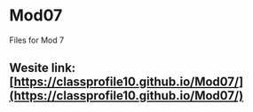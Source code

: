 # Mod07
Files for Mod 7  

## Wesite link: [https://classprofile10.github.io/Mod07/](https://classprofile10.github.io/Mod07/)
